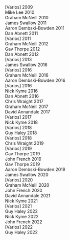  
 [Varios]              2009    
 Mike Lee              2010        
 Graham McNeill        2010   
 James Swallow         2011      
 Aaron Dembski-Bowden  2011        
 Dan Abnett            2011   
 [Varios]              2011    
 Graham McNeill        2012        
 Gav Thorpe            2012        
 Dan Abnett            2012      
 [Varios]              2013        
 James Swallow         2016        
 [Varios]              2016         
 Graham McNeill        2016         
 Aaron Dembski-Bowden  2016   
 [Varios]              2016   
 Nick Kyme             2016      
 Dan Abnett            2016    
 Chris Wraight         2017        
 Graham McNeill        2017        
 David Annandale       2017         
 [Varios]              2017      
 Nick Kyme             2018        
 [Varios]              2018   
 Guy Haley             2018      
 [Varios]              2018      
 Chris Wraight         2019        
 [Varios]              2019        
 Gav Thorpe            2019         
 John French           2019        
 Gav Thorpe            2019   
 Aaron Dembski-Bowden  2019    
 James Swallow         2020         
 [Varios]              2020        
 Graham McNeill        2020  
 John French           2020    
 David Annandale       2021        
 Nick Kyme             2021        
 [Varios]              2021      
 Guy Haley             2022      
 Nick Kyme             2022      
 John French           2022        
 [Varios]              2022         
 Guy Haley             2022 